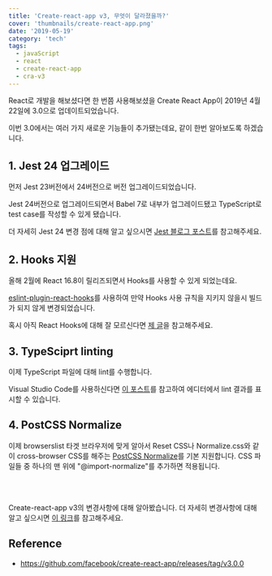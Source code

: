 ```yaml
---
title: 'Create-react-app v3, 무엇이 달라졌을까?'
cover: 'thumbnails/create-react-app.png'
date: '2019-05-19'
category: 'tech'
tags:
  - javaScript
  - react
  - create-react-app
  - cra-v3
---
```


React로 개발을 해보셨다면 한 번쯤 사용해보셨을 Create React App이 2019년 4월 22일에 3.0으로 업데이트되었습니다.

이번 3.0에서는 여러 가지 새로운 기능들이 추가됐는데요, 같이 한번 알아보도록 하겠습니다.

## 1. Jest 24 업그레이드

먼저 Jest 23버전에서 24버전으로 버전 업그레이드되었습니다.

Jest 24버전으로 업그레이드되면서 Babel 7로 내부가 업그레이드됐고 TypeScript로 test case를 작성할 수 있게 됐습니다.

더 자세히 Jest 24 변경 점에 대해 알고 싶으시면 [Jest 블로그 포스트](https://jestjs.io/blog/2019/01/25/jest-24-refreshing-polished-typescript-friendly)를 참고해주세요.

## 2. Hooks 지원

올해 2월에 React 16.8이 릴리즈되면서 Hooks를 사용할 수 있게 되었는데요.

[eslint-plugin-react-hooks](https://www.npmjs.com/package/eslint-plugin-react-hooks)를 사용하여 만약 Hooks 사용 규칙을 지키지 않을시 빌드가 되지 않게 변경되었습니다.

혹시 아직 React Hooks에 대해 잘 모르신다면 [제 글](https://john015.netlify.com/introducing-react-hooks)을 참고해주세요.

## 3. TypeSciprt linting

이제 TypeScript 파일에 대해 lint를 수행합니다.

Visual Studio Code를 사용하신다면 [이 포스트](https://facebook.github.io/create-react-app/docs/setting-up-your-editor#displaying-lint-output-in-the-editor)를 참고하여 에디터에서 lint 결과를 표시할 수 있습니다.

## 4. PostCSS Normalize

이제 browserslist 타겟 브라우저에 맞게 알아서 Reset CSS나 Normalize.css와 같이 cross-browser CSS를 해주는 [PostCSS Normalize](https://www.npmjs.com/package/postcss-normalize)를 기본 지원합니다.
CSS 파일들 중 하나의 맨 위에 "@import-normalize"를 추가하면 적용됩니다.

<br>
<br>

Create-react-app v3의 변경사항에 대해 알아봤습니다. 더 자세히 변경사항에 대해 알고 싶으시면 [이 링크](https://github.com/facebook/create-react-app/releases/tag/v3.0.0)를 참고해주세요.

## Reference

- https://github.com/facebook/create-react-app/releases/tag/v3.0.0
